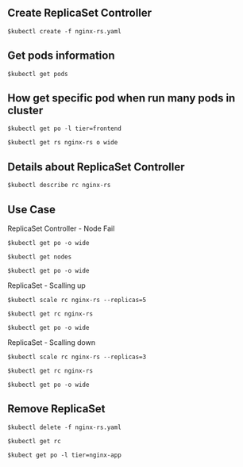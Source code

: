 Create ReplicaSet Controller
------------------------------
    $kubectl create -f nginx-rs.yaml
  
Get pods information
--------------------
    $kubectl get pods
    
How get specific pod when run many pods in cluster
-------------------------------------------------
    $kubectl get po -l tier=frontend
    
    $kubectl get rs nginx-rs o wide

Details about ReplicaSet Controller
------------------------------------
    $kubectl describe rc nginx-rs
    

Use Case
---------

ReplicaSet Controller - Node Fail

    $kubectl get po -o wide
    
    $kubectl get nodes
    
    $kubectl get po -o wide
    
ReplicaSet - Scalling up

    $kubectl scale rc nginx-rs --replicas=5
    
    $kubectl get rc nginx-rs
    
    $kubectl get po -o wide
    
ReplicaSet - Scalling down
    
    $kubectl scale rc nginx-rs --replicas=3
    
    $kubectl get rc nginx-rs
    
    $kubectl get po -o wide
    
Remove ReplicaSet
-----------------------------
    $kubectl delete -f nginx-rs.yaml
    
    $kubectl get rc
    
    $kubect get po -l tier=nginx-app

